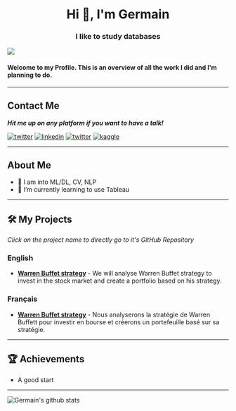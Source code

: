 <h1 align="center">Hi 👋, I'm Germain</h1>
<h3 align="center">I like to study databases</h3>

![](https://komarev.com/ghpvc/?username=Germain)

#### Welcome to my Profile. This is an overview of all the work I did and I'm planning to do.

---
## Contact Me

***Hit me up on any platform if you want to have a talk!***

<a href="mailto:germain.desousa02@gmail.com" target="_blank"><img src="https://img.shields.io/badge/Gmail-D14836?style=for-the-badge&logo=gmail&logoColor=white" alt="twitter"></a>
<a href="https://www.linkedin.com/in/germain-de-sousa-75b430212/" target="_blank"><img src="https://img.shields.io/badge/LinkedIn-0077B5?style=for-the-badge&logo=linkedin&logoColor=white" alt="linkedin"></a>
<a href="https://twitter.com/GermainDeSoussa" target="_blank"><img src="https://img.shields.io/badge/Twitter-1DA1F2?style=for-the-badge&logo=twitter&logoColor=white" alt="twitter"></a>
<a href="https://www.kaggle.com/germaindesousa" target="_blank"><img src="https://img.shields.io/badge/Kaggle-20BEFF?style=for-the-badge&logo=Kaggle&logoColor=white" alt="kaggle"></a>


---
## About Me
- 🔭 I am into ML/DL, CV, NLP
- 🌱 I’m currently learning to use Tableau
---

## 🛠 My Projects

*Click on the project name to directly go to it's GitHub Repository*

### 󠁧󠁢English

- **[Warren Buffet strategy](https://github.com/Germain24/Warren-Buffet-s-strategy/tree/main/English)** - We will analyse Warren Buffet strategy to invest in the stock market and create a portfolio based on his strategy.

### 󠁧󠁢󠁥󠁮Français

- **[Warren Buffet strategy](https://github.com/Germain24/Warren-Buffet-s-strategy/tree/main/Francais)** - Nous analyserons la stratégie de Warren Buffett pour investir en bourse et créerons un portefeuille basé sur sa stratégie.

---

## 🏆 Achievements

- A good start

---

![Germain's github stats](https://github-readme-stats.vercel.app/api?username=Germain24&theme=tokyonight&show_icons=true)
